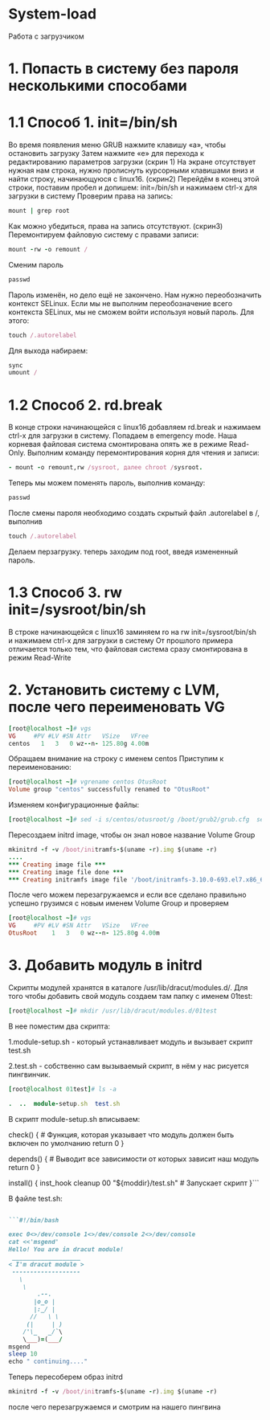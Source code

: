 # System-load
Работа с загрузчиком
# 1. Попасть в систему без пароля несколькими способами
#    1.1  Способ 1. init=/bin/sh
Во время появления меню GRUB нажмите клавишу «a», чтобы остановить загрузку 
Затем нажмите «e» для перехода к редактированию параметров загрузки (скрин 1)
На экране отсутствует нужная нам строка, нужно пролиснуть курсорными клавишами вниз и найти строку, начинающуюся с linux16. (скрин2)
Перейдём в конец этой строки, поставим пробел и допишем:  init=/bin/sh и нажимаем сtrl-x для загрузки в систему
Проверим права на запись:  
```ruby
mount | grep root
```
Как можно убедиться, права на запись отсутствуют. (скрин3) Перемонтируем файловую систему с правами записи:
```ruby
mount -rw -o remount /
````
Сменим пароль
```ruby
passwd
```
Пароль изменён, но дело ещё не закончено. Нам нужно переобозначить контекст SELinux. Если мы не выполним переобозначение всего контекста SELinux, мы не сможем войти используя новый пароль. Для этого:
```ruby
touch /.autorelabel
```
Для выхода набираем:
```ruby
sync
umount /
```
# 1.2 Способ 2. rd.break
В конце строки начинающейся с linux16 добавляем rd.break и нажимаем сtrl-x для загрузки в систему. Попадаем в emergency mode. Наша корневая файловая система смонтирована опять же в режиме Read-Only. 
Выполним команду перемонтирования корня для чтения и записи:
```ruby
- mount -o remount,rw /sysroot, далее chroot /sysroot.
```
Теперь мы можем поменять пароль, выполнив команду:
```ruby
passwd
```
После смены пароля необходимо создать скрытый файл .autorelabel в /, выполнив 
```ruby
touch /.autorelabel
```
Делаем перзагрузку.
теперь заходим под root, введя измененный пароль. 
# 1.3 Способ 3. rw init=/sysroot/bin/sh
В  строке начинающейся с linux16 заминяем  ro на rw init=/sysroot/bin/sh и нажимаем сtrl-x для загрузки в систему
От прошлого примера отличается только тем, что файловая система сразу смонтирована в режим Read-Write
# 2. Установить систему с LVM, после чего переименовать VG
```ruby
[root@localhost ~]# vgs
VG     #PV #LV #SN Attr   VSize   VFree
centos   1   3   0 wz--n- 125.80g 4.00m
```
Обращаем внимание на строку с именем centos
Приступим к переименованию:
```ruby
[root@localhost ~]# vgrename centos OtusRoot
Volume group "centos" successfully renamed to "OtusRoot"
```
Изменяем конфигурационные файлы:
```ruby
[root@localhost ~]# sed -i s/centos/otusroot/g /boot/grub2/grub.cfg  sed -i s/centos/otusroot/g /etc/fstab
```
Пересоздаем initrd image, чтобы он знал новое название Volume Group
```ruby
mkinitrd -f -v /boot/initramfs-$(uname -r).img $(uname -r)
....
*** Creating image file ***
*** Creating image file done ***
*** Creating initramfs image file '/boot/initramfs-3.10.0-693.el7.x86_64.img' done ***
```
После чего можем перезагружаемся и если все сделано правильно успешно грузимся с новым именем Volume Group и проверяем
```ruby
[root@localhost ~]# vgs
VG     #PV #LV #SN Attr   VSize   VFree
OtusRoot    1   3   0 wz--n- 125.80g 4.00m
```
# 3. Добавить модуль в initrd

Скрипты модулей хранятся в каталоге /usr/lib/dracut/modules.d/. Для того чтобы добавить свой модуль создаем там папку с именем 01test:
```ruby
[root@localhost ~]# mkdir /usr/lib/dracut/modules.d/01test
````
В нее поместим два скрипта:

1.module-setup.sh - который устанавливает модуль и вызывает скрипт test.sh

2.test.sh - собственно сам вызываемый скрипт, в нём у нас рисуется пингвинчик.
```ruby
[root@localhost 01test]# ls -a

.  ..  module-setup.sh  test.sh
```
В скрипт module-setup.sh вписываем:


check() { # Функция, которая указывает что модуль должен быть включен по умолчанию
    return 0
}

depends() { # Выводит все зависимости от которых зависит наш модуль
    return 0
}

install() {
    inst_hook cleanup 00 "${moddir}/test.sh" # Запускает скрипт
}```  


В файле test.sh:
```ruby

```#!/bin/bash

exec 0<>/dev/console 1<>/dev/console 2<>/dev/console
cat <<'msgend'
Hello! You are in dracut module!
 ___________________
< I'm dracut module >
 -------------------
   \
    \
        .--.
       |o_o |
       |:_/ |
      //   \ \
     (|     | )
    /'\_   _/`\
    \___)=(___/
msgend
sleep 10
echo " continuing...."   

```

Теперь пересоберем образ initrd
```ruby
mkinitrd -f -v /boot/initramfs-$(uname -r).img $(uname -r)
````
после чего перезагружаемся и смотрим на нашего пингвина
